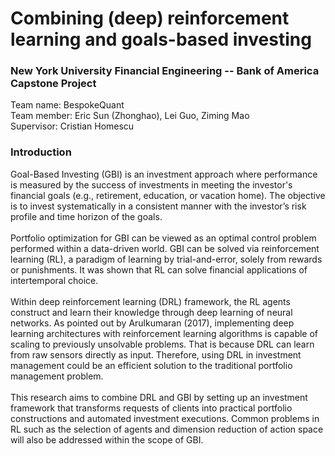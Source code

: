 # Combining (deep) reinforcement learning and goals-based investing
### New York University Financial Engineering -- Bank of America Capstone Project

Team name: BespokeQuant</br>
Team member: Eric Sun (Zhonghao), Lei Guo, Ziming Mao </br>
Supervisor: Cristian Homescu </br>

### Introduction

Goal-Based Investing (GBI) is an investment approach where performance is measured by the success of investments in meeting the investor's financial goals (e.g., retirement, education, or vacation home). The objective is to invest systematically in a consistent manner with the investor’s risk profile and time horizon of the goals.</br></br>
Portfolio optimization for GBI can be viewed as an optimal control problem performed within a data-driven world. GBI can be solved via reinforcement learning (RL), a paradigm of learning by trial-and-error, solely from rewards or punishments. It was shown that RL can solve financial applications of intertemporal choice.</br></br>
Within deep reinforcement learning (DRL) framework, the RL agents construct and learn their knowledge through deep learning of neural networks. As pointed out by Arulkumaran (2017), implementing deep learning architectures with reinforcement learning algorithms is capable of scaling to previously unsolvable problems. That is because DRL can learn from raw sensors directly as input. Therefore, using DRL in investment management could be an efficient solution to the traditional portfolio management problem.</br></br>
This research aims to combine DRL and GBI by setting up an investment framework that transforms requests of clients into practical portfolio constructions and automated investment executions. Common problems in RL such as the selection of agents and dimension reduction of action space will also be addressed within the scope of GBI. </br></br>

